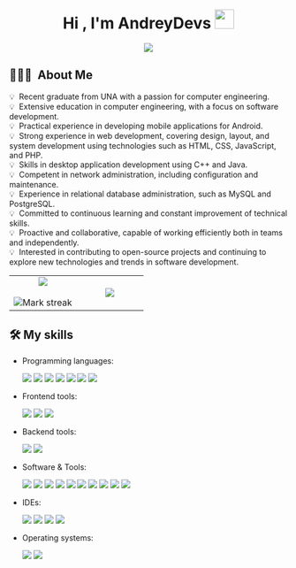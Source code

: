 <h1 align="center"><b>Hi , I'm AndreyDevs </b><img src="https://media.giphy.com/media/hvRJCLFzcasrR4ia7z/giphy.gif" width="35"></h1>

<p align="center">
  <a href="https://github.com/DenverCoder1/readme-typing-svg"><img src="https://readme-typing-svg.herokuapp.com?font=Time+New+Roman&color=cyan&size=25&center=true&vCenter=true&width=600&height=100&lines=If+you+can+imagine+it,+you+can+program+it+:);"></a>
</p>

## 👨🏻‍💻 &nbsp;About Me
💡 &nbsp;Recent graduate from UNA with a passion for computer engineering.\
💡 &nbsp;Extensive education in computer engineering, with a focus on software development.\
💡 &nbsp;Practical experience in developing mobile applications for Android.\
💡 &nbsp;Strong experience in web development, covering design, layout, and system development using technologies such as HTML, CSS, JavaScript, and PHP.\
💡 &nbsp;Skills in desktop application development using C++ and Java.\
💡 &nbsp;Competent in network administration, including configuration and maintenance.\
💡 &nbsp;Experience in relational database administration, such as MySQL and PostgreSQL.\
💡 &nbsp;Committed to continuous learning and constant improvement of technical skills.\
💡 &nbsp;Proactive and collaborative, capable of working efficiently both in teams and independently.\
💡 &nbsp;Interested in contributing to open-source projects and continuing to explore new technologies and trends in software development.

<table align="center">
<tr border="none">
<td width="50%" align="center">
  
  <img  align="center"  src="https://github-readme-stats.vercel.app/api?username=AndreyDevs&theme=dark&show_icons=true&count_private=true" />
  <br></br>
  <img  title="🔥 Get streak stats for your profile at git.io/streak-stats" alt="Mark streak" src="https://github-readme-streak-stats.herokuapp.com/?user=AndreyDevs&theme=dark&hide_border=false" /> 
</td>

<td width="50%" align="center">

  <img  align="center"  src="https://github-readme-stats.anuraghazra1.vercel.app/api/top-langs/?username=AndreyDevs&theme=dark&hide_border=false&no-bg=true&no-frame=true&langs_count=10"/>
  
  </td>
</tr>
</table>


## 🛠️ My skills
- Programming languages:
    <div>
        <img src="https://img.shields.io/badge/C-05122A?style=flat&logo=c"/>
        <img src="https://img.shields.io/badge/C++-05122A?style=flat&logo=c%2B%2B&logoColor=286EBF"/>
        <img src="https://img.shields.io/badge/Java-05122A?style=flat&logo=java"/>
        <img src="https://img.shields.io/badge/JavaScript-05122A?style=flat&logo=javascript"/>
        <img src="https://img.shields.io/badge/Kotlin-05122A?style=flat&logo=kotlin"/>
        <img src="https://img.shields.io/badge/PHP-05122A?style=flat&logo=PHP"/>
        <img src="https://img.shields.io/badge/Python-05122A?style=flat&logo=python&logoColor=EDDF2E"/>
    </div>

- Frontend tools:
    <div>
        <img src="https://img.shields.io/badge/HMTL5-05122A?style=flat&logo=html5"/>
        <img src="https://img.shields.io/badge/CSS-05122A?style=flat&logo=css3&logoColor=2C87F0"/>
        <img src="https://img.shields.io/badge/React-05122A?style=flat&logo=react"/>
    </div>

- Backend tools:
    <div>
        <img src="https://img.shields.io/badge/SpringBoot-05122A?style=flat&logo=SpringBoot"/>
        <img src="https://img.shields.io/badge/SpringSecurity-05122A?style=flat&logo=SpringSecurity"/>
    </div>

- Software & Tools:
    <div>
        <img src="https://img.shields.io/badge/Git-05122A?style=flat&logo=Git"/>
        <img src="https://img.shields.io/badge/GitHub-05122A?style=flat&logo=GitHub"/>
        <img src="https://img.shields.io/badge/Stack%20Overflow-05122A?style=flat&logo=Stack%20Overflow"/>
        <img src="https://img.shields.io/badge/geeksforgeeks-05122A?style=flat&logo=geeksforgeeks"/>
        <img src="https://img.shields.io/badge/JSON-05122A?style=flat&logo=JSON"/>
        <img src="https://img.shields.io/badge/Selenium-05122A?style=flat&logo=Selenium"/>
        <img src="https://img.shields.io/badge/LaTex-05122A?style=flat&logo=LaTex"/>
        <img src="https://img.shields.io/badge/MySql-05122A?style=flat&logo=MySql&logoColor=white"/>
        <img src="https://img.shields.io/badge/PostgreSQL-05122A?style=flat&logo=PostgreSQL"/>
        <img src="https://img.shields.io/badge/Postman-05122A?style=flat&logo=Postman"/>
    </div>

- IDEs:
    <div>
        <img src="https://img.shields.io/badge/Visual%20studio%20code-05122A?style=flat&logo=Visual%20Studio%20code"/>
        <img src="https://img.shields.io/badge/IntelliJ-05122A?style=flat&logo=IntelliJ%20IDEA"/>
        <img src="https://img.shields.io/badge/Pycharm-05122A?style=flat&logo=Pycharm"/>
        <img src="https://img.shields.io/badge/Eclipse-05122A?style=flat&logo=Eclipse"/>
    </div>

- Operating systems:
    <div>
        <img src="https://img.shields.io/badge/Windows-05122A?style=flat&logo=Windows"/>
        <img src="https://img.shields.io/badge/Ubuntu-05122A?style=flat&logo=Ubuntu"/>
    </div>
